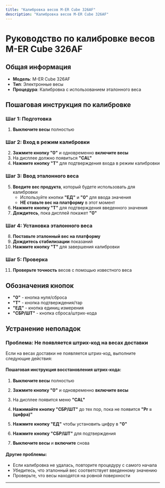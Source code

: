 ```yaml
---
title: "Калибровка весов M-ER Cube 326AF"
description: "Калибровка весов M-ER Cube 326AF"
---
```


# Руководство по калибровке весов M-ER Cube 326AF

## Общая информация
- **Модель**: M-ER Cube 326AF
- **Тип**: Электронные весы
- **Процедура**: Калибровка с использованием эталонного веса

## Пошаговая инструкция по калибровке

### Шаг 1: Подготовка
1. **Выключите весы** полностью

### Шаг 2: Вход в режим калибровки
2. **Зажмите кнопку "0"** и одновременно **включите весы**
3. На дисплее должно появиться **"CAL"**
4. **Нажмите кнопку "Т"** для подтверждения входа в режим калибровки

### Шаг 3: Ввод эталонного веса
5. **Введите вес продукта**, который будете использовать для калибровки
   - Используйте кнопки **"ЕД"** и **"0"** для ввода значения
   - **НЕ ставьте вес на платформу** в этот момент
6. **Нажмите кнопку "Т"** для подтверждения введенного значения
7. **Дождитесь**, пока дисплей покажет **"0"**

### Шаг 4: Установка эталонного веса
8. **Поставьте эталонный вес на платформу**
9. **Дождитесь стабилизации** показаний
10. **Нажмите кнопку "Т"** для завершения калибровки

### Шаг 5: Проверка
11. **Проверьте точность** весов с помощью известного веса

## Обозначения кнопок
- **"0"** - кнопка нуля/сброса
- **"Т"** - кнопка подтверждения/тар
- **"ЕД"** - кнопка единиц измерения
- **"СБР/ШТ"** - кнопка сброса/штрих-кода

## Устранение неполадок

### Проблема: Не появляется штрих-код на весах доставки

Если на весах доставки не появляется штрих-код, выполните следующие действия:

#### Пошаговая инструкция восстановления штрих-кода:

1. **Выключите весы** полностью

2. **Зажмите кнопку "0"** и одновременно **включите весы**

3. На дисплее появится меню **"CAL"**

4. **Нажимайте кнопку "СБР/ШТ"** до тех пор, пока не появится **"Pr = (цифра)"**

5. **Нажмите кнопку "ЕД"** чтобы установить цифру в **"0"**

6. **Нажмите кнопку "СБР/ШТ"** для подтверждения

7. **Выключите весы** и **включите** снова

#### Другие проблемы:
- Если калибровка не удалась, повторите процедуру с самого начала
- Убедитесь, что эталонный вес соответствует введенному значению
- Проверьте, что весы находятся на ровной поверхности

---
